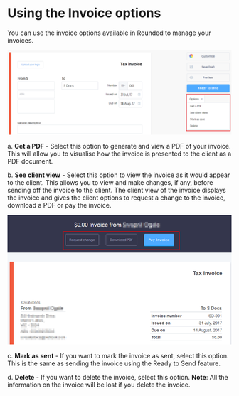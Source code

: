 # Using the Invoice options

You can use the invoice options available in Rounded to manage your invoices.

![](/assets/Inv_options.png)

a. **Get a PDF** - Select this option to generate and view a PDF of your invoice. This will allow you to visualise how the invoice is presented to the client as a PDF document.

b. **See client view** - Select this option to view the invoice as it would appear to the client. This allows you to view and make changes, if any, before sending off the invoice to the client.
The client view of the invoice displays the invoice and gives the client options to request a change to the invoice, download a PDF or pay the invoice.

![](/assets/Client_view.png)

c. **Mark as sent** - If you want to mark the invoice as sent, select this option. This is the same as sending the invoice using the Ready to Send feature.

d. **Delete** - If you want to delete the invoice, select this option.
**Note**: All the information on the invoice will be lost if you delete the invoice.



        